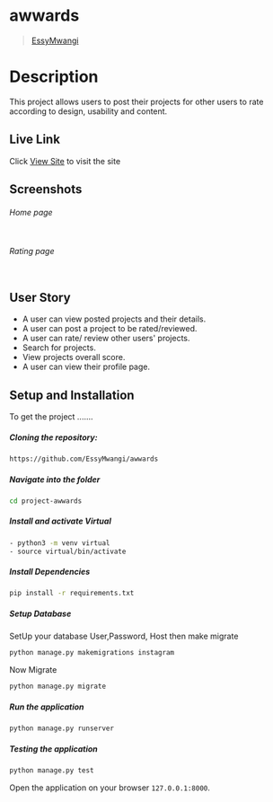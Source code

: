 # awwards

>[EssyMwangi](https://github.com/EssyMwangi) 

# Description  
This project allows users to post their projects for other users to rate according to design, usability and content.

##  Live Link  
Click [View Site]()  to visit the site


## Screenshots 
###### Home page
 
<img src="">

###### Rating page
 <img src=""> 

## User Story  
  
* A user can view posted projects and their details. 
* A user can post a project to be rated/reviewed. 
* A user can rate/ review other users' projects. 
* Search for projects. 
* View projects overall score. 
* A user can view their profile page.  

  
## Setup and Installation  
To get the project .......  

##### Cloning the repository:  
 ```bash 
 https://github.com/EssyMwangi/awwards
```
##### Navigate into the folder
 ```bash 
cd project-awwards
```
##### Install and activate Virtual  
 ```bash 
- python3 -m venv virtual
- source virtual/bin/activate  
```  
##### Install Dependencies  
 ```bash 
 pip install -r requirements.txt 
```  
##### Setup Database  
SetUp your database User,Password, Host then make migrate  
 ```bash 
python manage.py makemigrations instagram
 ``` 
  Now Migrate  
 ```bash 
 python manage.py migrate 
```
##### Run the application  
 ```bash 
 python manage.py runserver 
``` 
##### Testing the application  
 ```bash 
 python manage.py test 
```
Open the application on your browser `127.0.0.1:8000`.  